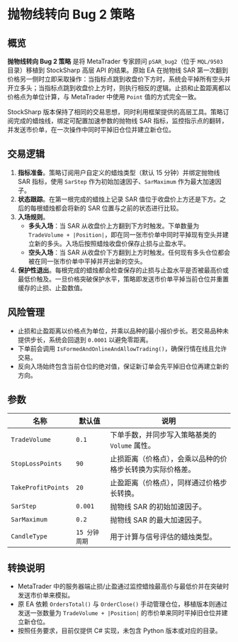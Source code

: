 # 抛物线转向 Bug 2 策略

## 概览
**抛物线转向 Bug 2 策略** 是将 MetaTrader 专家顾问 `pSAR_bug2`（位于 `MQL/9503` 目录）移植到 StockSharp 高层 API 的结果。原始 EA 在抛物线 SAR 第一次翻到价格另一侧时立即采取操作：当指标点跳到收盘价下方时，系统会平掉所有空头并开立多头；当指标点跳到收盘价上方时，则执行相反的逻辑。止损和止盈距离都以价格点为单位计算，与 MetaTrader 中使用 `Point` 值的方式完全一致。

StockSharp 版本保持了相同的交易思想，同时利用框架提供的高层工具。策略订阅完成的蜡烛线，绑定可配置加速参数的抛物线 SAR 指标，监控指示点的翻转，并发送市价单，在一次操作中同时平掉旧仓位并建立新仓位。

## 交易逻辑
1. **指标准备**。策略订阅用户自定义的蜡烛类型（默认 15 分钟）并绑定抛物线 SAR 指标，使用 `SarStep` 作为初始加速因子、`SarMaximum` 作为最大加速因子。
2. **状态跟踪**。在第一根完成的蜡烛上记录 SAR 值位于收盘价上方还是下方。之后的每根蜡烛都会将新的 SAR 位置与之前的状态进行比较。
3. **入场规则**。
   - **多头入场**：当 SAR 从收盘价上方翻到下方时触发。下单数量为 `TradeVolume + |Position|`，即在同一张市价单中同时平掉现有空头并建立新的多头。入场后按照蜡烛收盘价保存止损与止盈水平。
   - **空头入场**：当 SAR 从收盘价下方翻到上方时触发。任何现有多头仓位都会被在同一张市价单中平掉并开出新的空头。
4. **保护性退出**。每根完成的蜡烛都会检查保存的止损与止盈水平是否被最高价或最低价触及。一旦价格突破保护水平，策略即发送市价单平掉当前仓位并重置缓存的止损、止盈数值。

## 风险管理
- 止损和止盈距离以价格点为单位，并乘以品种的最小报价步长。若交易品种未提供步长，系统会回退到 `0.0001` 以避免零距离。
- 下单前会调用 `IsFormedAndOnlineAndAllowTrading()`，确保行情在线且允许交易。
- 反向入场始终包含当前仓位的绝对值，保证新订单会先平掉旧仓位再建立新的方向。

## 参数
| 名称 | 默认值 | 说明 |
| --- | --- | --- |
| `TradeVolume` | `0.1` | 下单手数，并同步写入策略基类的 `Volume` 属性。 |
| `StopLossPoints` | `90` | 止损距离（价格点），会乘以品种的价格步长转换为实际价格差。 |
| `TakeProfitPoints` | `20` | 止盈距离（价格点），同样通过价格步长转换。 |
| `SarStep` | `0.001` | 抛物线 SAR 的初始加速因子。 |
| `SarMaximum` | `0.2` | 抛物线 SAR 的最大加速因子。 |
| `CandleType` | `15 分钟周期` | 用于计算与信号评估的蜡烛类型。 |

## 转换说明
- MetaTrader 中的服务器端止损/止盈通过监控蜡烛最高价与最低价并在突破时发送市价单来模拟。
- 原 EA 依赖 `OrdersTotal()` 与 `OrderClose()` 手动管理仓位，移植版本则通过发送一张数量为 `TradeVolume + |Position|` 的市价单来同时平掉旧仓位并建立新仓位。
- 按照任务要求，目前仅提供 C# 实现，未包含 Python 版本或对应的目录。
